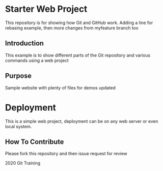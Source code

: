 # Starter Web Project

This repository is for showing how Git and GitHub work. Adding a line for rebasing example, then more changes from myfeature branch too

## Introduction

This example is to show different parts of the Git repository and various commands using a web project

## Purpose

Sample website with plenty of files for demos updated


# Deployment
This is a simple web project, deployment can be on any web server or even local system.

## How To Contribute
Please fork this repository and then issue request for review

2020 Git Training